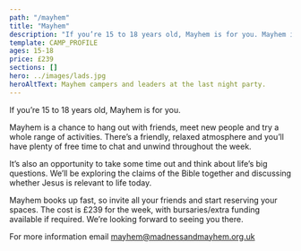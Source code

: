 ```yaml
---
path: "/mayhem"
title: "Mayhem"
description: "If you’re 15 to 18 years old, Mayhem is for you. Mayhem is a chance to hang out with friends, meet new people and try a whole range of activities."
template: CAMP_PROFILE
ages: 15-18
price: £239
sections: []
hero: ../images/lads.jpg
heroAltText: Mayhem campers and leaders at the last night party.
---
```

If you’re 15 to 18 years old, Mayhem is for you.

Mayhem is a chance to hang out with friends, meet new people and try a whole range of activities. There’s a friendly, relaxed atmosphere and you’ll have plenty of free time to chat and unwind throughout the week.

It’s also an opportunity to take some time out and think about life’s big questions. We’ll be exploring the claims of the Bible together and discussing whether Jesus is relevant to life today.

Mayhem books up fast, so invite all your friends and start reserving your spaces. The cost is £239 for the week, with bursaries/extra funding available if required. We’re looking forward to seeing you there.

For more information email <mayhem@madnessandmayhem.org.uk>
